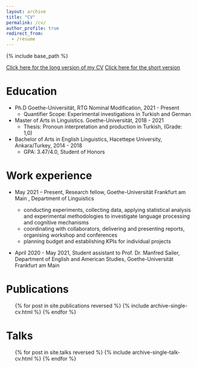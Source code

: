 ```yaml
---
layout: archive
title: "CV"
permalink: /cv/
author_profile: true
redirect_from:
  - /resume
---
```


{% include base_path %}

[Click here for the long version of my CV](http://nehiraygul.github.io/files/Ayguel_LongCV.pdf)
[Click here for the short version](http://nehiraygul.github.io/files/Ayguel_ShortCV.pdf)

Education
======
* Ph.D Goethe-Universität, RTG Nominal Modification, 2021 - Present
  * Quantifier Scope: Experimental investigations in Turkish and German
* Master of Arts in Linguistics. Goethe-Universität, 2018 - 2021
  * Thesis: Pronoun interpretation and production in Turkish, (Grade: 1,0)
* Bachelor of Arts in English Linguistics, Hacettepe University, Ankara/Turkey, 2014 - 2018
  * GPA: 3.47/4.0, Student of Honors

Work experience
======
* May 2021 – Present, Research fellow, Goethe-Universität Frankfurt am Main , Department of Linguistics
  * conducting experiments, collecting data, applying statistical analysis and experimental methodologies to investigate language processing and cognitive mechanisms
  * coordinating with collaborators, delivering and presenting reports, organising workshop and conferences
  * planning budget and establishing KPIs for individual projects

* April 2020 - May 2021, Student assistant to Prof. Dr. Manfred Sailer, Department of English and American Studies, Goethe-Universität Frankfurt am Main
  
Publications
======
  <ul>{% for post in site.publications reversed %}
    {% include archive-single-cv.html %}
  {% endfor %}</ul>
  
Talks
======
  <ul>{% for post in site.talks reversed %}
    {% include archive-single-talk-cv.html  %}
  {% endfor %}</ul>
